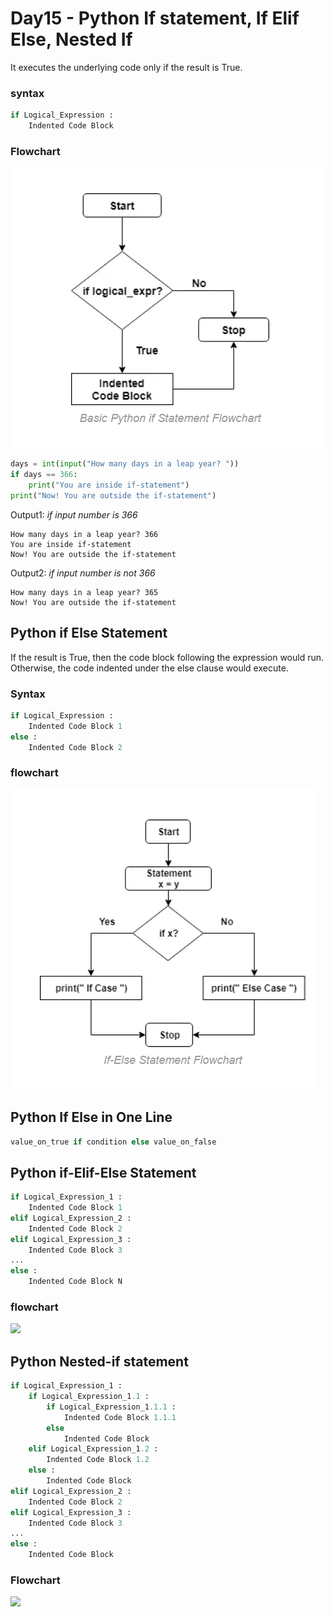 
# Day15 - Python If statement, If Elif Else, Nested If

It executes the underlying code only if the result is True.

### syntax
```python
if Logical_Expression :
    Indented Code Block
```

### Flowchart

![](flowchart_if_statment.png)

```python
days = int(input("How many days in a leap year? "))
if days == 366:
    print("You are inside if-statement")
print("Now! You are outside the if-statement")
```
Output1: *if input number is 366*
```
How many days in a leap year? 366
You are inside if-statement
Now! You are outside the if-statement
```
Output2: *if input number is not 366*
```
How many days in a leap year? 365
Now! You are outside the if-statement
```

## Python if Else Statement

If the result is True, then the code block following the expression would run. Otherwise, the code indented under the else clause would execute.

### Syntax
```python
if Logical_Expression :
    Indented Code Block 1
else :
    Indented Code Block 2
```
### flowchart
![](flowchart_if_else.png)


## Python If Else in One Line
```python
value_on_true if condition else value_on_false
```

## Python if-Elif-Else Statement
```python
if Logical_Expression_1 :
    Indented Code Block 1
elif Logical_Expression_2 :
    Indented Code Block 2
elif Logical_Expression_3 :
    Indented Code Block 3
...
else :
    Indented Code Block N
```

### flowchart
![](/flowchart_if_elif.png)



## Python Nested-if statement
```python
if Logical_Expression_1 :
    if Logical_Expression_1.1 :
        if Logical_Expression_1.1.1 :
            Indented Code Block 1.1.1
        else
            Indented Code Block
    elif Logical_Expression_1.2 :
        Indented Code Block 1.2
    else :
        Indented Code Block
elif Logical_Expression_2 :
    Indented Code Block 2
elif Logical_Expression_3 :
    Indented Code Block 3
...
else :
    Indented Code Block
```

### Flowchart
![](/flowchart_nested_if.png)